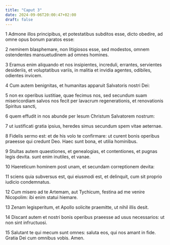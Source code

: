 ```yaml
---
title: "Caput 3"
date: 2024-09-06T20:00:47+02:00
draft: false
---
```



1 Admone illos principibus, et potestatibus subditos esse, dicto obedire, ad omne opus bonum paratos esse:

2 neminem blasphemare, non litigiosos esse, sed modestos, omnem ostendentes mansuetudinem ad omnes homines.

3 Eramus enim aliquando et nos insipientes, increduli, errantes, servientes desideriis, et voluptatibus variis, in malitia et invidia agentes, odibiles, odientes invicem.

4 Cum autem benignitas, et humanitas apparuit Salvatoris nostri Dei:

5 non ex operibus iustitiae, quae fecimus nos, sed secundum suam misericordiam salvos nos fecit per lavacrum regenerationis, et renovationis Spiritus sancti,

6 quem effudit in nos abunde per Iesum Christum Salvatorem nostrum:

7 ut iustificati gratia ipsius, heredes simus secundum spem vitae aeternae.

8 Fidelis sermo est: et de his volo te confirmare: ut curent bonis operibus praeesse qui credunt Deo. Haec sunt bona, et utilia hominibus.

9 Stultas autem quaestiones, et genealogias, et contentiones, et pugnas legis devita. sunt enim inutiles, et vanae.

10 Haereticum hominem post unam, et secundam correptionem devita:

11 sciens quia subversus est, qui eiusmodi est, et delinquit, cum sit proprio iudicio condemnatus.

12 Cum misero ad te Artemam, aut Tychicum, festina ad me venire Nicopolim: ibi enim statui hiemare.

13 Zenam legisperitum, et Apollo solicite praemitte, ut nihil illis desit.

14 Discant autem et nostri bonis operibus praeesse ad usus necessarios: ut non sint infructuosi.

15 Salutant te qui mecum sunt omnes: saluta eos, qui nos amant in fide. Gratia Dei cum omnibus vobis. Amen.

